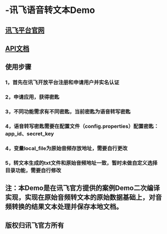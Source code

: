 # -讯飞语音转文本Demo
## [讯飞平台官网](https://www.xfyun.cn/)  
## [API文档](https://www.xfyun.cn/doc/platform/xfyunreadme.html)
  
## 使用步骤
### 1，首先在讯飞开放平台注册和申请用户并实名认证  
### 2，申请应用，获得密匙  
### 3，不同功能需求有不同密匙，当前密匙为语音转写密匙  
### 4，语音转写密匙需要在配置文件（config.properties）配置密匙：app_id、secret_key  
### 4，变量local_file为原始音频存放地址，需要自行更改  
### 5，转文本生成的txt文件和原始音频地址一致，暂时未做自定义选择目录功能，需要自行修改 
  
## 注：本Demo是在讯飞官方提供的案例Demo二次编译实现，实现在原始音频转文本的原始数据基础上，对音频转换的结果文本处理并保存本地文档。  
## 版权归讯飞官方所有
